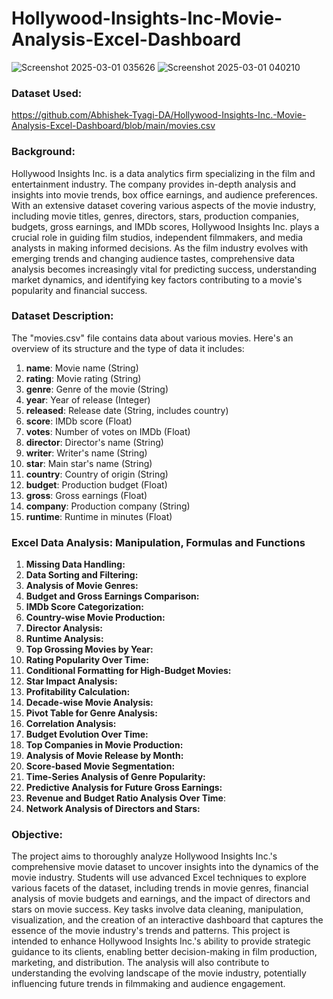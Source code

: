 # Hollywood-Insights-Inc-Movie-Analysis-Excel-Dashboard
![Screenshot 2025-03-01 035626](https://github.com/user-attachments/assets/891a664b-c8b5-41be-bec3-6031c6307ef0)
![Screenshot 2025-03-01 040210](https://github.com/user-attachments/assets/135e53a9-93a3-490b-9061-a4e00d91113c)

### **Dataset Used:**
[https://github.com/Abhishek-Tyagi-DA/Hollywood-Insights-Inc.-Movie-Analysis-Excel-Dashboard/blob/main/movies.csv
](https://github.com/Abhishek-Tyagi-DA/Hollywood-Insights-Inc.-Movie-Analysis-Excel-Dashboard/blob/main/movies.csv)

### **Background:**

Hollywood Insights Inc. is a data analytics firm specializing in the film and entertainment industry. The company provides in-depth analysis and insights into movie trends, box office earnings, and audience preferences. With an extensive dataset covering various aspects of the movie industry, including movie titles, genres, directors, stars, production companies, budgets, gross earnings, and IMDb scores, Hollywood Insights Inc. plays a crucial role in guiding film studios, independent filmmakers, and media analysts in making informed decisions. As the film industry evolves with emerging trends and changing audience tastes, comprehensive data analysis becomes increasingly vital for predicting success, understanding market dynamics, and identifying key factors contributing to a movie's popularity and financial success.
### **Dataset Description:**
The "movies.csv" file contains data about various movies. Here's an overview of its structure and the type of data it includes:

1. **name**: Movie name (String)
2. **rating**: Movie rating (String)
3. **genre**: Genre of the movie (String)
4. **year**: Year of release (Integer)
5. **released**: Release date (String, includes country)
6. **score**: IMDb score (Float)
7. **votes**: Number of votes on IMDb (Float)
8. **director**: Director's name (String)
9. **writer**: Writer's name (String)
10. **star**: Main star's name (String)
11. **country**: Country of origin (String)
12. **budget**: Production budget (Float)
13. **gross**: Gross earnings (Float)
14. **company**: Production company (String)
15. **runtime**: Runtime in minutes (Float)

### **Excel Data Analysis: Manipulation, Formulas and Functions**

1. **Missing Data Handling:** 
2. **Data Sorting and Filtering:** 
3. **Analysis of Movie Genres:**
4. **Budget and Gross Earnings Comparison:** 
5. **IMDb Score Categorization:** 
6. **Country-wise Movie Production:** 
7. **Director Analysis:**
8. **Runtime Analysis:** 
9. **Top Grossing Movies by Year:**
10. **Rating Popularity Over Time:**
11. **Conditional Formatting for High-Budget Movies:**
12. **Star Impact Analysis:** 
13. **Profitability Calculation:** 
14. **Decade-wise Movie Analysis:**
15. **Pivot Table for Genre Analysis:**
16. **Correlation Analysis:**
17. **Budget Evolution Over Time:** 
18. **Top Companies in Movie Production:**
19. **Analysis of Movie Release by Month:** 
20. **Score-based Movie Segmentation:** 
21. **Time-Series Analysis of Genre Popularity:**
22. **Predictive Analysis for Future Gross Earnings:**
23. **Revenue and Budget Ratio Analysis Over Time**: 
24. **Network Analysis of Directors and Stars:**

### **Objective:**

The project aims to thoroughly analyze Hollywood Insights Inc.'s comprehensive movie dataset to uncover insights into the dynamics of the movie industry. Students will use advanced Excel techniques to explore various facets of the dataset, including trends in movie genres, financial analysis of movie budgets and earnings, and the impact of directors and stars on movie success. Key tasks involve data cleaning, manipulation, visualization, and the creation of an interactive dashboard that captures the essence of the movie industry's trends and patterns. This project is intended to enhance Hollywood Insights Inc.'s ability to provide strategic guidance to its clients, enabling better decision-making in film production, marketing, and distribution. The analysis will also contribute to understanding the evolving landscape of the movie industry, potentially influencing future trends in filmmaking and audience engagement.
